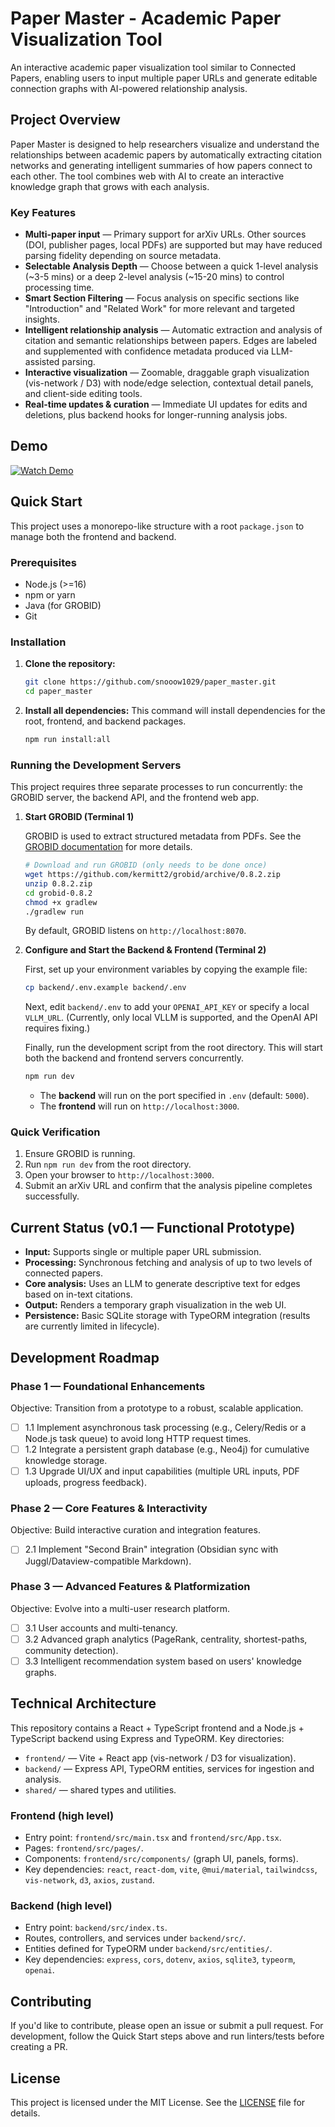# Paper Master - Academic Paper Visualization Tool

An interactive academic paper visualization tool similar to Connected Papers, enabling users to input multiple paper URLs and generate editable connection graphs with AI-powered relationship analysis.

## Project Overview

Paper Master is designed to help researchers visualize and understand the relationships between academic papers by automatically extracting citation networks and generating intelligent summaries of how papers connect to each other. The tool combines web with AI to create an interactive knowledge graph that grows with each analysis.

### Key Features

- **Multi-paper input** — Primary support for arXiv URLs. Other sources (DOI, publisher pages, local PDFs) are supported but may have reduced parsing fidelity depending on source metadata.
- **Selectable Analysis Depth** — Choose between a quick 1-level analysis (~3-5 mins) or a deep 2-level analysis (~15-20 mins) to control processing time.
- **Smart Section Filtering** — Focus analysis on specific sections like "Introduction" and "Related Work" for more relevant and targeted insights.
- **Intelligent relationship analysis** — Automatic extraction and analysis of citation and semantic relationships between papers. Edges are labeled and supplemented with confidence metadata produced via LLM-assisted parsing.
- **Interactive visualization** — Zoomable, draggable graph visualization (vis-network / D3) with node/edge selection, contextual detail panels, and client-side editing tools.
- **Real-time updates & curation** — Immediate UI updates for edits and deletions, plus backend hooks for longer-running analysis jobs.

## Demo

[![Watch Demo](https://img.youtube.com/vi/kAYbg1XUcUw/maxresdefault.jpg)](https://youtu.be/kAYbg1XUcUw)

## Quick Start

This project uses a monorepo-like structure with a root `package.json` to manage both the frontend and backend.

### Prerequisites

- Node.js (>=16)
- npm or yarn
- Java (for GROBID)
- Git

### Installation

1. **Clone the repository:**

   ```bash
   git clone https://github.com/snooow1029/paper_master.git
   cd paper_master
   ```
2. **Install all dependencies:**
   This command will install dependencies for the root, frontend, and backend packages.

   ```bash
   npm run install:all
   ```

### Running the Development Servers

This project requires three separate processes to run concurrently: the GROBID server, the backend API, and the frontend web app.

1. **Start GROBID (Terminal 1)**

   GROBID is used to extract structured metadata from PDFs. See the [GROBID documentation](https://grobid.readthedocs.io/en/latest/Introduction/) for more details.

   ```bash
   # Download and run GROBID (only needs to be done once)
   wget https://github.com/kermitt2/grobid/archive/0.8.2.zip
   unzip 0.8.2.zip
   cd grobid-0.8.2
   chmod +x gradlew
   ./gradlew run
   ```

   By default, GROBID listens on `http://localhost:8070`.
2. **Configure and Start the Backend & Frontend (Terminal 2)**

   First, set up your environment variables by copying the example file:

   ```bash
   cp backend/.env.example backend/.env
   ```

   Next, edit `backend/.env` to add your `OPENAI_API_KEY` or specify a local `VLLM_URL`.
   (Currently, only local VLLM is supported, and the OpenAI API requires fixing.)

   Finally, run the development script from the root directory. This will start both the backend and frontend servers concurrently.

   ```bash
   npm run dev
   ```

   - The **backend** will run on the port specified in `.env` (default: `5000`).
   - The **frontend** will run on `http://localhost:3000`.

### Quick Verification

1. Ensure GROBID is running.
2. Run `npm run dev` from the root directory.
3. Open your browser to `http://localhost:3000`.
4. Submit an arXiv URL and confirm that the analysis pipeline completes successfully.

## Current Status (v0.1 — Functional Prototype)

- **Input:** Supports single or multiple paper URL submission.
- **Processing:** Synchronous fetching and analysis of up to two levels of connected papers.
- **Core analysis:** Uses an LLM to generate descriptive text for edges based on in-text citations.
- **Output:** Renders a temporary graph visualization in the web UI.
- **Persistence:** Basic SQLite storage with TypeORM integration (results are currently limited in lifecycle).

## Development Roadmap

### Phase 1 — Foundational Enhancements

Objective: Transition from a prototype to a robust, scalable application.

- [ ] 1.1 Implement asynchronous task processing (e.g., Celery/Redis or a Node.js task queue) to avoid long HTTP request times.
- [ ] 1.2 Integrate a persistent graph database (e.g., Neo4j) for cumulative knowledge storage.
- [ ] 1.3 Upgrade UI/UX and input capabilities (multiple URL inputs, PDF uploads, progress feedback).

### Phase 2 — Core Features & Interactivity

Objective: Build interactive curation and integration features.

- [ ] 2.1 Implement "Second Brain" integration (Obsidian sync with Juggl/Dataview-compatible Markdown).

### Phase 3 — Advanced Features & Platformization

Objective: Evolve into a multi-user research platform.

- [ ] 3.1 User accounts and multi-tenancy.
- [ ] 3.2 Advanced graph analytics (PageRank, centrality, shortest-paths, community detection).
- [ ] 3.3 Intelligent recommendation system based on users' knowledge graphs.

## Technical Architecture

This repository contains a React + TypeScript frontend and a Node.js + TypeScript backend using Express and TypeORM. Key directories:

- `frontend/` — Vite + React app (vis-network / D3 for visualization).
- `backend/` — Express API, TypeORM entities, services for ingestion and analysis.
- `shared/` — shared types and utilities.

### Frontend (high level)

- Entry point: `frontend/src/main.tsx` and `frontend/src/App.tsx`.
- Pages: `frontend/src/pages/`.
- Components: `frontend/src/components/` (graph UI, panels, forms).
- Key dependencies: `react`, `react-dom`, `vite`, `@mui/material`, `tailwindcss`, `vis-network`, `d3`, `axios`, `zustand`.

### Backend (high level)

- Entry point: `backend/src/index.ts`.
- Routes, controllers, and services under `backend/src/`.
- Entities defined for TypeORM under `backend/src/entities/`.
- Key dependencies: `express`, `cors`, `dotenv`, `axios`, `sqlite3`, `typeorm`, `openai`.

## Contributing

If you'd like to contribute, please open an issue or submit a pull request. For development, follow the Quick Start steps above and run linters/tests before creating a PR.

## License

This project is licensed under the MIT License. See the [LICENSE](LICENSE) file for details.
